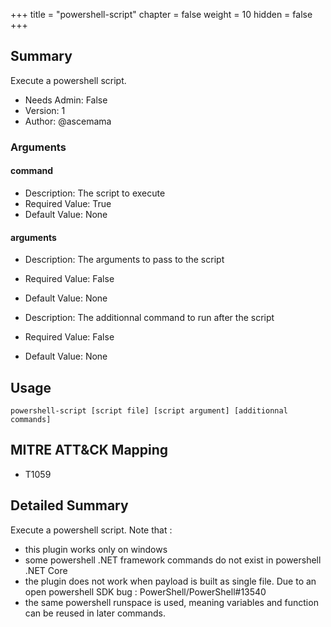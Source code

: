 +++
title = "powershell-script"
chapter = false
weight = 10
hidden = false
+++

## Summary
Execute a powershell script.  
  
- Needs Admin: False  
- Version: 1  
- Author: @ascemama  

### Arguments
#### command

- Description: The script to execute
- Required Value: True  
- Default Value: None  
#### arguments

- Description: The arguments to pass to the script 
- Required Value: False  
- Default Value: None  

- Description: The additionnal command to run after the script 
- Required Value: False  
- Default Value: None  

## Usage

```
powershell-script [script file] [script argument] [additionnal commands]
```

## MITRE ATT&CK Mapping

- T1059  
## Detailed Summary

Execute a powershell script. Note that :
 - this plugin works only on windows
 - some powershell .NET framework commands do not exist in powershell .NET Core
 - the plugin does not work when payload is built as single file. Due to an open powershell SDK bug : PowerShell/PowerShell#13540
 - the same powershell runspace is used, meaning variables and function can be reused in later commands.
